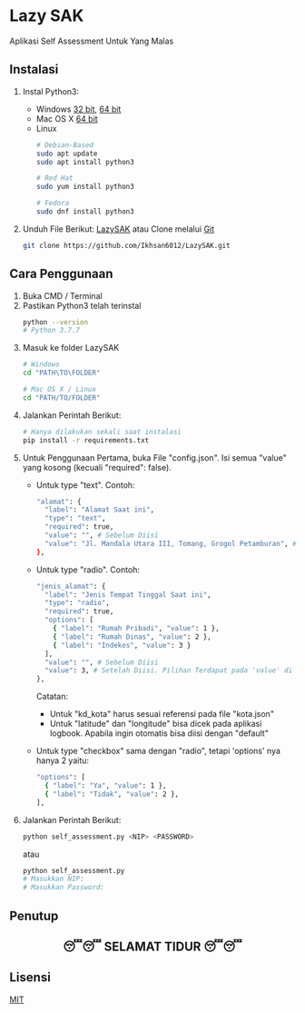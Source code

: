 # Lazy SAK

Aplikasi Self Assessment Untuk Yang Malas

## Instalasi

1. Instal Python3: 
   - Windows [32 bit](https://www.python.org/ftp/python/3.7.7/python-3.7.7.exe), [64 bit](https://www.python.org/ftp/python/3.7.7/python-3.7.7-amd64.exe)
   - Mac OS X [64 bit](https://www.python.org/ftp/python/3.7.7/python-3.7.7-macosx10.9.pkg)
   - Linux
     ```bash
     # Debian-Based
     sudo apt update
     sudo apt install python3

     # Red Hat
     sudo yum install python3

     # Fedora
     sudo dnf install python3
     ```

2. Unduh File Berikut: [LazySAK](https://github.com/Ikhsan6012/LazySAK/archive/master.zip) atau Clone melalui [Git](https://git-scm.com/downloads)
    ```bash
    git clone https://github.com/Ikhsan6012/LazySAK.git
    ```

## Cara Penggunaan
1. Buka CMD / Terminal
2. Pastikan Python3 telah terinstal
    ```bash
    python --version
    # Python 3.7.7
    ```
3. Masuk ke folder LazySAK
    ```bash
    # Windows
    cd "PATH\TO\FOLDER"

    # Mac OS X / Linux
    cd "PATH/TO/FOLDER"
    ```
4. Jalankan Perintah Berikut:
    ```bash
    # Hanya dilakukan sekali saat instalasi
    pip install -r requirements.txt
    ```
5. Untuk Penggunaan Pertama, buka File "config.json". Isi semua "value" yang kosong (kecuali "required": false).
   - Untuk type "text". Contoh:
      ```bash
      "alamat": {
        "label": "Alamat Saat ini",
        "type": "text",
        "required": true,
        "value": "", # Sebelum Diisi
        "value": "Jl. Mandala Utara III, Tomang, Grogol Petamburan", # Setelah Diisi
      },
      ```
    - Untuk type "radio". Contoh:
      ```bash
      "jenis_alamat": {
        "label": "Jenis Tempat Tinggal Saat ini",
        "type": "radio",
        "required": true,
        "options": [
          { "label": "Rumah Pribadi", "value": 1 },
          { "label": "Rumah Dinas", "value": 2 },
          { "label": "Indekos", "value": 3 }
        ],
        "value": "", # Sebelum Diisi
        "value": 3, # Setelah Diisi. Pilihan Terdapat pada 'value' di dalam 'options'
      },
      ```
      Catatan:
      - Untuk "kd_kota" harus sesuai referensi pada file "kota.json"
      - Untuk "latitude" dan "longitude" bisa dicek pada aplikasi logbook. Apabila ingin otomatis bisa diisi dengan "default"
      
    - Untuk type "checkbox" sama dengan "radio",  tetapi 'options' nya hanya 2 yaitu:
      ```bash
      "options": [
        { "label": "Ya", "value": 1 },
        { "label": "Tidak", "value": 2 },
      ],
      ```
6. Jalankan Perintah Berikut:
    ```bash
    python self_assessment.py <NIP> <PASSWORD>
    ```
    atau
    ```bash
    python self_assessment.py
    # Masukkan NIP: 
    # Masukkan Password: 
    ```

## Penutup
<b><h2><center>:sleeping::sleeping: SELAMAT TIDUR :sleeping::sleeping:</center></h2></b>

## Lisensi
[MIT](https://choosealicense.com/licenses/mit/)
